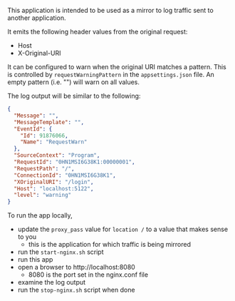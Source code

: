 This application is intended to be used as a mirror to log traffic sent to another application.

It emits the following header values from the original request:
- Host
- X-Original-URI

It can be configured to warn when the original URI matches a pattern.  This is controlled by `requestWarningPattern` in the `appsettings.json` file. An empty pattern (i.e. "") will warn on all values.

The log output will be similar to the following:

```json
{
  "Message": "",
  "MessageTemplate": "",
  "EventId": {
    "Id": 91876066,
    "Name": "RequestWarn"
  },
  "SourceContext": "Program",
  "RequestId": "0HN1MSI6G38K1:00000001",
  "RequestPath": "/",
  "ConnectionId": "0HN1MSI6G38K1",
  "XOriginalURI": "/login",
  "Host": "localhost:5122",
  "level": "warning"
}
```

To run the app locally, 
- update the `proxy_pass` value for `location /` to a value that makes sense to you
  - this is the application for which traffic is being mirrored
- run the `start-nginx.sh` script
- run this app
- open a browser to http://localhost:8080
  - 8080 is the port set in the nginx.conf file
- examine the log output
- run the `stop-nginx.sh` script when done